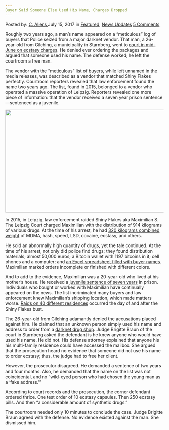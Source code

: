 ```yaml
---
Buyer Said Someone Else Used His Name, Charges Dropped
---
```

<article class="post-listing post-21342 post type-post status-publish format-standard has-post-thumbnail hentry  tag-buyer tag-charges tag-dropped">
    <div class="post-inner">
        <span>Posted by: <a href="https://www.deepdotweb.com/author/caliens/" title="">C. Aliens </a></span>
    <span>July 15, 2017</span>
    <span>in <a href="https://www.deepdotweb.com/category/deepdot-news/" rel="category tag">Featured</a>, <a href="https://www.deepdotweb.com/category/news-updates/" rel="category tag">News Updates</a></span>
    <span><a href="https://www.deepdotweb.com/2017/07/15/buyer-said-someone-else-used-name-charges-dropped/#comments">5 Comments</a></span>
    </p>
    <div class="clear"></div>
    <div class="entry">
    <p>Roughly two years ago, a man’s name appeared on a “meticulous” log of buyers that Police seized from a major darknet vendor. That man, a 26-year-old from Gilching, a municipality in Starnberg, went to <a href="http://www.sueddeutsche.de/muenchen/starnberg/gericht-als-fake-adresse-ausgesucht-1.3563093">court in mid-June on ecstasy charges</a>. He denied ever ordering the packages and argued that someone used his name. The defense worked; he left the courtroom a free man.</p>
    <p>The vendor with the “meticulous” list of buyers, while left unnamed in the media releases, was described as a vendor that matched Shiny Flakes perfectly. Courtroom reporters revealed that law enforcement found the name two years ago. The list, found in 2015, belonged to a vendor who operated a massive operation of Leipzig. Reporters revealed one more piece of information: that the vendor received a seven year prison sentence—sentenced as a juvenile.</p>
    <p><img class="wp-image-21352 aligncenter" src="https://www.deepdotweb.com/wp-content/uploads/2017/07/word-image-73.jpeg" width="560" height="326" srcset="https://www.deepdotweb.com/wp-content/uploads/2017/07/word-image-73.jpeg 800w, https://www.deepdotweb.com/wp-content/uploads/2017/07/word-image-73-300x175.jpeg 300w" sizes="(max-width: 560px) 100vw, 560px" /></p>
    <p>In 2015, in Leipzig, law enforcement raided Shiny Flakes aka Maximilian S. The Leipzig Court charged Maximilian with the distribution of 914 kilograms of various drugs. At the time of his arrest, he had <a href="https://www.deepdotweb.com/2015/08/17/new-information-regarding-the-shiny-flakes-bust/">320 kilograms combined weight</a> of MDMA, hash, speed, LSD, cocaine, ecstasy, and others.</p>
    <p>He sold an abnormally high quantity of drugs, yet the tale continued. At the time of his arrest, not only did police find drugs; they found distribution materials; almost 50,000 euros; a Bitcoin wallet with 1197 bitcoins in it; cell phones and a computer; and <a href="https://www.deepdotweb.com/2017/01/02/judge-closed-case-friend-shiny-flakes-fined-1350-euros/">an Excel spreadsheet filled with buyer names</a>. Maximilian marked orders incomplete or finished with different colors.</p>
    <p>And to add to the evidence, Maximilian was a 20-year-old who lived at his mother&#8217;s house. He received a <a href="https://www.deepdotweb.com/2015/11/07/shiny-flakes-sentenced-to-7-years/">juvenile sentence of seven years</a> in prison. Individuals who bought or worked with Maximilian have continually appeared on the news. The list incriminated many buyers and law enforcement knew Maximilian&#8217;s shipping location, which made matters worse. <a href="https://www.deepdotweb.com/2015/03/12/shiny-flakes-bust-38-houses-raided/">Raids on 40 different residences</a> occurred the day of and after the Shiny Flakes bust.</p>
    <p>The 26-year-old from Gilching adamantly denied the accusations placed against him. He claimed that an unknown person simply used his name and address to order from a <a href="https://www.deepdotweb.com/2013/10/28/updated-llist-of-hidden-marketplaces-tor-i2p/">darknet drug shop</a>. Judge Brigitte Braun of the court in Starnberg asked the defendant is he knew anyone who would have used his name. He did not. His defense attorney explained that anyone his his multi-family residence could have accessed the mailbox. She argued that the prosecution heard no evidence that someone did not use his name to order ecstasy; thus, the judge had to free her client.</p>
    <p>However, the prosecutor disagreed. He demanded a sentence of two years and four months. Also, he demanded that the name on the list was not coincidental, and no “wild-eyed person who had chosen the young man as a ‘fake address.’”</p>
    <p>According to court records and the prosecution, the corner defendant ordered thrice. One test order of 10 ecstasy capsules. Then 250 ecstasy pills. And then “a considerable amount of synthetic drugs.”</p>
    <p>The courtroom needed only 10 minutes to conclude the case. Judge Brigitte Braun agreed with the defense. No evidence existed against the man. She dismissed him.</p>
    </div>
    <span style="display:none"><a href="https://www.deepdotweb.com/tag/buyer/" rel="tag">buyer</a> <a href="https://www.deepdotweb.com/tag/charges/" rel="tag">charges</a> <a href="https://www.deepdotweb.com/tag/dropped/" rel="tag">dropped</a></span> <span style="display:none" class="updated">2017-07-15</span>
    <div style="display:none" class="vcard author" itemprop="author" itemscope itemtype="http://schema.org/Person"><strong class="fn" itemprop="name"><a href="https://www.deepdotweb.com/author/caliens/" title="Posts by C. Aliens" rel="author">C. Aliens</a></strong></div>
    </div>
</article>

